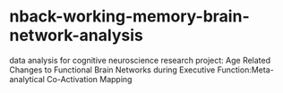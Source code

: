 # nback-working-memory-brain-network-analysis
data analysis for cognitive neuroscience research project: Age Related Changes to Functional Brain Networks during Executive Function: ​Meta-analytical Co-Activation Mapping

